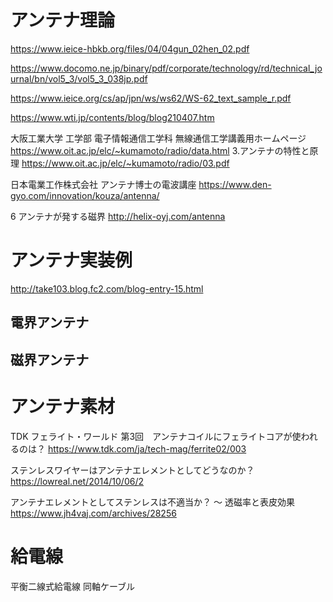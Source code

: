 # アンテナ理論

https://www.ieice-hbkb.org/files/04/04gun_02hen_02.pdf

https://www.docomo.ne.jp/binary/pdf/corporate/technology/rd/technical_journal/bn/vol5_3/vol5_3_038jp.pdf

https://www.ieice.org/cs/ap/jpn/ws/ws62/WS-62_text_sample_r.pdf

https://www.wti.jp/contents/blog/blog210407.htm

大阪工業大学 工学部 電子情報通信工学科 無線通信工学講義用ホームページ
https://www.oit.ac.jp/elc/~kumamoto/radio/data.html
3.アンテナの特性と原理
https://www.oit.ac.jp/elc/~kumamoto/radio/03.pdf

日本電業工作株式会社 アンテナ博士の電波講座 
https://www.den-gyo.com/innovation/kouza/antenna/

6 アンテナが発する磁界
http://helix-oyj.com/antenna


# アンテナ実装例
http://take103.blog.fc2.com/blog-entry-15.html

## 電界アンテナ

## 磁界アンテナ


# アンテナ素材

TDK フェライト・ワールド 第3回　アンテナコイルにフェライトコアが使われるのは？
https://www.tdk.com/ja/tech-mag/ferrite02/003

ステンレスワイヤーはアンテナエレメントとしてどうなのか？
https://lowreal.net/2014/10/06/2

アンテナエレメントとしてステンレスは不適当か？ ～ 透磁率と表皮効果
https://www.jh4vaj.com/archives/28256




# 給電線
平衡二線式給電線
同軸ケーブル


